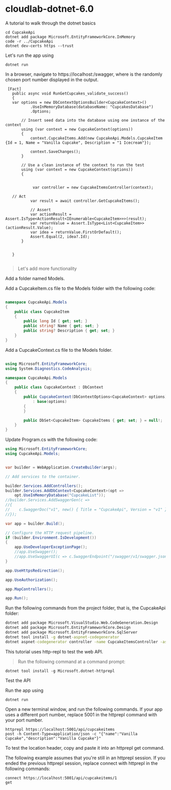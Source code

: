 # cloudlab-dotnet-6.0
A tutorial to walk through the dotnet basics

```dotnet new webapi -o CupcakeApi
cd CupcakeApi
dotnet add package Microsoft.EntityFrameworkCore.InMemory
code -r ../CupcakeApi
dotnet dev-certs https --trust
```

Let's run the app using
```
dotnet run
```

In a browser, navigate to https://localhost:<port>/swagger, where <port> is the randomly chosen port number displayed in the output.
    
    
    
 ```
  [Fact]
    public async void RunGetCupcakes_validate_success()
    {
    var options = new DbContextOptionsBuilder<CupcakeContext>()
            .UseInMemoryDatabase(databaseName: "CupcakesDatabase")
            .Options;

        // Insert seed data into the database using one instance of the context
        using (var context = new CupcakeContext(options))
        {
            context.CupcakeItems.Add(new CupcakeApi.Models.CupcakeItem {Id = 1, Name = "Vanilla Cupcake", Description = "1 Icecream"});
          
            context.SaveChanges();
        }

        // Use a clean instance of the context to run the test
        using (var context = new CupcakeContext(options))
        {
            

             var controller = new CupcakeItemsController(context);

    // Act
            var result = await controller.GetCupcakeItems();

            // Assert
            var actionResult = Assert.IsType<ActionResult<IEnumerable<CupcakeItem>>>(result);
            var returnValue = Assert.IsType<List<CupcakeItem>>(actionResult.Value);
            var idea = returnValue.FirstOrDefault();  
            Assert.Equal(2, idea?.Id);
        }
   

    }

 
 ```
    
    
>Let's add more functionality

Add a folder named Models.

Add a CupcakeItem.cs file to the Models folder with the following code:

```csharp

namespace CupcakeApi.Models
{
    public class CupcakeItem
    {
        public long Id { get; set; }
        public string? Name { get; set; }
        public string? Description { get; set; }
    }
}

```
Add a CupcakeContext.cs file to the Models folder.

```csharp

using Microsoft.EntityFrameworkCore;
using System.Diagnostics.CodeAnalysis;

namespace CupcakeApi.Models
{
    public class CupcakeContext : DbContext
    {
        public CupcakeContext(DbContextOptions<CupcakeContext> options)
            : base(options)
        {
        }

        public DbSet<CupcakeItem> CupcakeItems { get; set; } = null!;
    }
}

```


Update Program.cs with the following code:

```csharp
using Microsoft.EntityFrameworkCore;
using CupcakeApi.Models;


var builder = WebApplication.CreateBuilder(args);

// Add services to the container.

builder.Services.AddControllers();
builder.Services.AddDbContext<CupcakeContext>(opt =>
    opt.UseInMemoryDatabase("CupcakeList"));
//builder.Services.AddSwaggerGen(c =>
//{
//    c.SwaggerDoc("v1", new() { Title = "CupcakeApi", Version = "v1" });
//});

var app = builder.Build();

// Configure the HTTP request pipeline.
if (builder.Environment.IsDevelopment())
{
    app.UseDeveloperExceptionPage();
    //app.UseSwagger();
    //app.UseSwaggerUI(c => c.SwaggerEndpoint("/swagger/v1/swagger.json", "CupcakeApi v1"));
}

app.UseHttpsRedirection();

app.UseAuthorization();

app.MapControllers();

app.Run();
```

Run the following commands from the project folder, that is, the CupcakeApi folder:

```cmd
dotnet add package Microsoft.VisualStudio.Web.CodeGeneration.Design
dotnet add package Microsoft.EntityFrameworkCore.Design
dotnet add package Microsoft.EntityFrameworkCore.SqlServer
dotnet tool install -g dotnet-aspnet-codegenerator
dotnet aspnet-codegenerator controller -name CupcakeItemsController -async -api -m CupcakeItem -dc CupcakeContext -outDir Controllers
```

This tutorial uses http-repl to test the web API.

>Run the following command at a command prompt:

```
dotnet tool install -g Microsoft.dotnet-httprepl
```

Test the API

Run the app using
```
dotnet run
```

Open a new terminal window, and run the following commands. If your app uses a different port number, replace 5001 in the httprepl command with your port number.

```
httprepl https://localhost:5001/api/cupcakeitems
post -h Content-Type=application/json -c "{"name":"Vanilla Cupcake","description":"Vanilla Cupcake"}"
```

To test the location header, copy and paste it into an httprepl get command.

The following example assumes that you're still in an httprepl session. If you ended the previous httprepl session, replace connect with httprepl in the following commands:

```
connect https://localhost:5001/api/cupcakeitems/1
get
```

